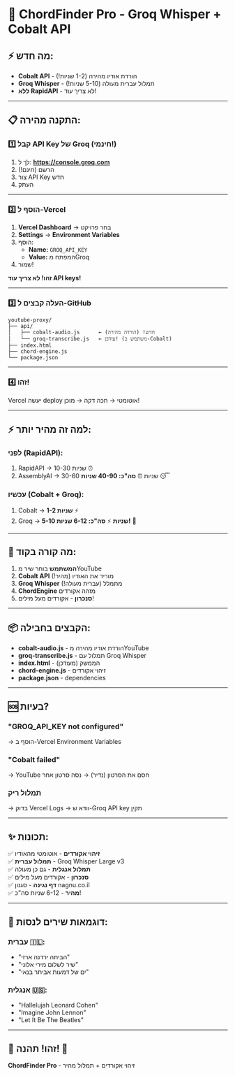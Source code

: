 # 🚀 ChordFinder Pro - Groq Whisper + Cobalt API

## ⚡ מה חדש:

- **Cobalt API** - הורדת אודיו מהירה (1-2 שניות!)
- **Groq Whisper** - תמלול עברית מעולה (5-10 שניות!)
- **ללא RapidAPI** - לא צריך עוד!

---

## 📋 התקנה מהירה:

### 1️⃣ קבל API Key של Groq (חינמי!)

1. לך ל: **https://console.groq.com**
2. הרשם (חינם!)
3. צור API Key חדש
4. העתק

---

### 2️⃣ הוסף ל-Vercel

1. **Vercel Dashboard** → בחר פרויקט
2. **Settings** → **Environment Variables**
3. הוסף:
   - **Name:** `GROQ_API_KEY`
   - **Value:** המפתח מGroq
4. שמור!

**זהו! לא צריך עוד API keys!**

---

### 3️⃣ העלה קבצים ל-GitHub

```
youtube-proxy/
├── api/
│   ├── cobalt-audio.js      ← חדש! (הורדה מהירה)
│   └── groq-transcribe.js   ← עודכן! (משתמש ב-Cobalt)
├── index.html                
├── chord-engine.js           
└── package.json             
```

---

### 4️⃣ זהו! 

Vercel יעשה deploy אוטומטי → חכה דקה → מוכן!

---

## ⚡ למה זה מהיר יותר:

### **לפני** (RapidAPI):
1. RapidAPI → 10-30 שניות ⏰
2. AssemblyAI → 30-60 שניות ⏰
**סה"כ: 40-90 שניות** 😴

### **עכשיו** (Cobalt + Groq):
1. Cobalt → **1-2 שניות** ⚡
2. Groq → **5-10 שניות** ⚡
**סה"כ: 6-12 שניות!** 🚀

---

## 🎯 מה קורה בקוד:

1. **המשתמש** בוחר שיר מYouTube
2. **Cobalt API** מוריד את האודיו (מהיר!)
3. **Groq Whisper** מתמלל (עברית מעולה!)
4. **ChordEngine** מזהה אקורדים
5. **סנכרון** - אקורדים מעל מילים!

---

## 📦 הקבצים בחבילה:

- **cobalt-audio.js** - הורדת אודיו מהירה מYouTube
- **groq-transcribe.js** - תמלול עם Groq Whisper
- **index.html** - הממשק (מעודכן)
- **chord-engine.js** - זיהוי אקורדים
- **package.json** - dependencies

---

## 🆘 בעיות?

### "GROQ_API_KEY not configured"
→ הוסף ב-Vercel Environment Variables

### "Cobalt failed"
→ YouTube חסם את הסרטון (נדיר)
→ נסה סרטון אחר

### תמלול ריק
→ בדוק Vercel Logs
→ וודא ש-Groq API key תקין

---

## ✨ תכונות:

✅ **זיהוי אקורדים** - אוטומטי מהאודיו  
✅ **תמלול עברית** - Groq Whisper Large v3  
✅ **תמלול אנגלית** - גם כן מעולה  
✅ **סנכרון** - אקורדים מעל מילים  
✅ **דף נגינה** - סגנון nagnu.co.il  
✅ **מהיר** - 6-12 שניות סה"כ!  

---

## 🎸 דוגמאות שירים לנסות:

### עברית 🇮🇱:
- "הביתה ירדנה ארזי"
- "שיר לשלום מירי אלוני"
- "ים של דמעות אביתר בנאי"

### אנגלית 🇺🇸:
- "Hallelujah Leonard Cohen"
- "Imagine John Lennon"
- "Let It Be The Beatles"

---

## 🎉 זהו! תהנה! 🚀

**ChordFinder Pro** - זיהוי אקורדים + תמלול מהיר
